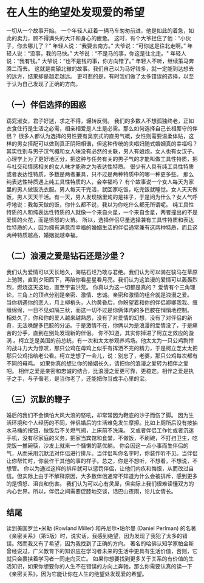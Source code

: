 # 在人生的绝望处发现爱的希望
一切从一个故事开始。
一个年轻人赶着一辆马车匆匆前进，他是如此的着急，如此的卖力，顾不得满头的大汗和身心的疲惫。
这时，有个大爷拦住了他：“小伙子，你去哪儿了？”
年轻人说：“我要去南方。”
大爷说：“可你这是往北走啊。”
年轻人说：“没事，我的马快。”
大爷说：“不是马的事，你这是往北走。"
年轻人说：“我有钱。”
大爷说：“也不是钱的事，你方向错了。”
年轻人不听，继续策马奔腾二而去。
这就是南辕北辙的故事。我们自己以为马好钱多，就一定能到达想去的远方，结果却是越走越远。
更可悲的是，有时我们做了太多错误的选择，以至于认为自己发现了正确的方向。

## （一）伴侣选择的困惑

窈窕淑女，君子好逑，求之不得，辗转反侧。
我们的多数人不想孤独终老，正如衣食住行是生活之必需，相亲相爱是人生是必需。那么如何选择自己长相厮守的伴侣？
很多人都认为选择的男性要有吴京式的直男气概，女性则需要温柔体贴，这样的男女搭配可以做到真正阴阳相谐，但这种传统的夫唱妇随式婚姻真的幸福吗？
其实性别与男子汉气概和女人味没有必然的关联，男人有娘炮，女人也有女汉子。
心理学上为了更好地区分，把这种与任务有关的男子气的才能叫做工具性特质，把与社交和情感相关的女人味才能称之为表达性特质。
很少有人具有纯工具性特质或者表达性特质，多数是两者兼具，只不过是两种特质中的哪一种更多些。
那么纯表达性特质遇上纯工具性特质的人，会幸福吗？
有个故事说一个女人每天为家里的男人做饭洗衣服。男人每天干完活，就回家吃饭，吃完饭就睡觉。女人天天做饭，男人天天干活。有一天，男人发现锅里炖的是袜子，于是问为什么？女人气呼呼地说：我每天做的饭，你什么都不说，我以为你吃什么都无所谓呢。
纯工具性特质的人和纯表达性特质的人就像一个来自火星，一个来自金星，两者撞出的不是爱情的火花，而是愤怒的火苗。
所以，选择伴侣尽量选择兼有工具性特质和表达性特质的人，因为拥有满意而幸福的婚姻生活的伴侣通常兼有这两种特质，而且这两种特质越高，婚姻就越幸福。

## （二）浪漫之爱是钻石还是沙堡？

我们认为爱情可以天长地久，海枯石烂乃敢与君绝。我们认为可以骑在骏马在草原上驰聘，直到夕阳西下，再陪你看星星看月亮。我们认为这浪漫的爱情可以轰轰烈烈，燃烧这天这地，直至宇宙洪荒。
你真以为这一切都是真的？
爱情有个三角理论，三角上的顶点分别是亲密、激情、忠诚。亲密和激情的组合就是浪漫之爱。
当你初遇你的恋人，月上柳梢头，人约黄昏后，你盼望着和你的伴侣卿卿我我、缠缠绵绵，一日不见如隔三秋，而这一切不过是你俩体内的多巴胺在悄悄地控制。
相处久了，你和你的爱人越来越熟悉，没有了对爱情的幻想，没有了对伴侣的新奇，无法唤醒多巴胺的分泌。于是激情不在，你俩以为是浪漫的爱情没了，于是痛苦的分手，直到在别处发现新的伴侣。
你不知道，其实你掉进了柯立芝效应的漩涡 。柯立芝是美国的前总统，有一次和太太参观养鸡场。他太太为一只公鸡剽悍的战斗力大为惊叹，那只公鸡在母鸡上似乎有挥洒不完的精力，于是柯立芝太太把那只公鸡指给老公看。柯立芝想了一会儿，说：别忘了，老婆，那只公鸡每次都有不同的母鸡。
如果你真的想让你的婚姻长久，请把你的浪漫之爱转为相伴之爱吧。
相伴之爱是亲密和忠诚的结合，比浪漫之爱更可靠，更稳定。相伴之爱是执子之手，与子偕老，是当你老了，还能把你当成手心里的宝。

## （三）沉默的鞭子

婚后的我们不会惧怕大风大浪的怒吼，却常常因为鞋底的沙子而伤了脚。
因为生活环境和个人经历的不同，伴侣婚后的生活难免发生摩擦。比如上厕所后没有按抽水马桶的按钮，做饭后不关燃气阀，上床前不洗澡。
又或者伴侣工作忙或者沉迷手机，没有尽家庭的义务，把家当宾馆和食堂，不做饭，不刷碗，不打扫卫生，吃完饭一推碗筷，沙发上就来一个慵懒的葛优躺。
你会因这一点小事而生伴侣的气，从而采用沉默法对伴侣进行排斥。当伴侣叫你名字时，你装作听不见。当伴侣让你帮忙时，你装作干其他的事的样子。总之，你是不想听，不想看，不想说，不想管。
你以为通过这样的排斥就可以惩罚伴侣，让他们内疚和悔恨，从而改过自信。但实际上由于不解释原因，大多数伴侣通常不知道为什么会被排斥，感到更多的是愤怒、沮丧和伤害。
我们认为可以心有灵犀，但实际上我们很难读懂双方的内心世界。所以，伴侣之间需要促膝地交谈，话巴山夜雨，论儿女情长。

## 结尾

读到美国罗兰•米勒 (Rowland Miller) 和丹尼尔•珀尔曼 (Daniel Perlman) 的名著《亲密关系》（第5版）时，说实话，我感到绝望，因为发现了我犯了太多的错误。然而我又有了希望，因为我找到了正确的方向。
著名的哈佛认知学家帕金斯曾经说过，广义教育下的知识应在学习者未来的生活中更具有生活价值，否则，它就只会裹挟着学习者一同走向灭亡。
如果你想要找到更多关于关系的有价值的生活知识，如果你想要你的人生不在错误的方向上奔驰，那么你需要认真的读一下《亲密关系》，因为它能让你在人生的绝望处发现爱的希望。

<!--stackedit_data:
eyJoaXN0b3J5IjpbMTk0Mjc2ODc4OV19
-->
